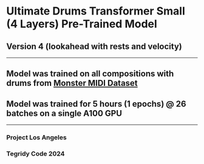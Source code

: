 # Ultimate Drums Transformer Small (4 Layers) Pre-Trained Model 
## Version 4 (lookahead with rests and velocity)

***

## Model was trained on all compositions with drums from [Monster MIDI Dataset](https://github.com/asigalov61/Monster-MIDI-Dataset)
## Model was trained for 5 hours (1 epochs) @ 26 batches on a single A100 GPU

***

### Project Los Angeles
### Tegridy Code 2024
